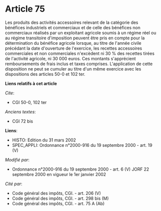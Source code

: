 # Article 75

Les produits des activités accessoires relevant de la catégorie des bénéfices industriels et commerciaux et de celle des
bénéfices non commerciaux réalisés par un exploitant agricole soumis à un régime réel ou au régime transitoire d'imposition
peuvent être pris en compte pour la détermination du bénéfice agricole lorsque, au titre de l'année civile précédant la date
d'ouverture de l'exercice, les recettes accessoires commerciales et non commerciales n'excèdent ni 30 % des recettes tirées
de l'activité agricole, ni 30 000 euros. Ces montants s'apprécient remboursements de frais inclus et taxes comprises.
L'application de cette disposition ne peut se cumuler au titre d'un même exercice avec les dispositions des articles 50-0 et
102 ter.

**Liens relatifs à cet article**

_Cite_:

  - CGI 50-0, 102 ter

_Anciens textes_:

  - CGI 72 bis

**Liens**:

  - HISTO: Edition du 31 mars 2002
  - SPEC_APPLI: Ordonnance n°2000-916 du 19 septembre 2000 - art. 19 (V)

_Modifié par_:

  - Ordonnance n°2000-916 du 19 septembre 2000 - art. 6 (V) JORF 22 septembre 2000 en vigueur le 1er janvier 2002

_Cité par_:

  - Code général des impôts, CGI. - art. 206 (V)
  - Code général des impôts, CGI. - art. 298 bis (M)
  - Code général des impôts, CGI. - art. 75 A (Ab)
